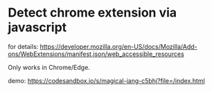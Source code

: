 # Detect chrome extension via javascript

for details: https://developer.mozilla.org/en-US/docs/Mozilla/Add-ons/WebExtensions/manifest.json/web_accessible_resources

Only works in Chrome/Edge.

demo: https://codesandbox.io/s/magical-jang-c5bhj?file=/index.html
